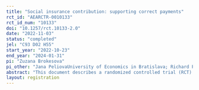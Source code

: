 ```yaml
---
title: "Social insurance contribution: supporting correct payments"
rct_id: "AEARCTR-0010133"
rct_id_num: "10133"
doi: "10.1257/rct.10133-2.0"
date: "2022-11-03"
status: "completed"
jel: "C93 D02 H55"
start_year: "2022-10-23"
end_year: "2024-01-31"
pi: "Zuzana Brokesova"
pi_other: "Jana PeliovaUniversity of Economics in Bratislava; Richard PriesolMinistry of Finance of the Slovak Republic; Anna MakarovaMinistry of Investment, Regional Development and Informatics of the Slovak Republic"
abstract: "This document describes a randomized controlled trial (RCT) in Slovak Republic to identify intervention that help self-employed person to pay social insurance contribution's in correct amount. Social insurance in Slovakia is a complex system. The sum of contributions depends on several factors including income, etc. These factors change regularly, so the contribution change regularly as well. However, not all self-employed persons are able to follow these changes and as a result they pay wrong contribution amount or do not pay contributions. Prior research shows that simplification of the communicated information, moral appeal or deterrence could help increase the payment moral.  Our study aims to test the effect of these interventions on payment moral of self-employed person in the Slovak Republic. We use the letter experiment to employ interventions known in the literature. "
layout: registration
---
```


